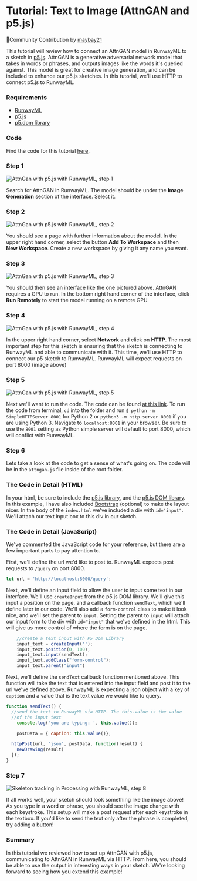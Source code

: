 # Tutorial: Text to Image (AttnGAN and p5.js)

🎉Community Contribution by [maybay21](https://github.com/maybay21)

This tutorial will review how to connect an AttnGAN model in RunwayML to a sketch in [p5.js](https://p5js.org/). AttnGAN is a generative adversarial network model that takes in words or phrases, and outputs images like the words it's queried against. This model is great for creative image generation, and can be included to enhance our p5.js sketches. In this tutorial, we'll use HTTP to connect p5.js to RunwayML.

### Requirements

- [RunwayML](https://runwayml.com/)
- [p5.js](https://p5js.org/download/)
- [p5.dom library](https://p5js.org/reference/#/libraries/p5.dom)

### Code
Find the code for this tutorial [here](https://github.com/runwayml/p5js/tree/master/AttnGAN).

### Step 1

![AttnGan with p5.js with RunwayML, step 1](assets/images/tutorials/tutorial_p5_attngan/selection.png)

Search for AttnGAN in RunwayML. The model should be under the **Image Generation** section of the interface. Select it.

### Step 2

![AttnGan with p5.js with RunwayML, step 2](assets/images/tutorials/tutorial_p5_attngan/info.png)

You should see a page with further information about the model. In the upper right hand corner, select the button **Add To Workspace** and then **New Workspace**. Create a new workspace by giving it any name you want.

### Step 3

![AttnGan with p5.js with RunwayML, step 3](assets/images/tutorials/tutorial_p5_attngan/interface.png)

You should then see an interface like the one pictured above. AttnGAN requires a GPU to run. In the bottom right hand corner of the interface, click **Run Remotely** to start the model running on a remote GPU.

### Step 4

![AttnGan with p5.js with RunwayML, step 4](assets/images/tutorials/tutorial_p5_attngan/port.png)

In the upper right hand corner, select **Network** and click on **HTTP**. The most important step for this sketch is ensuring that the sketch is connecting to RunwayML and able to communicate with it. This time, we'll use HTTP to connect our p5 sketch to RunwayML. RunwayML will expect requests on port 8000 (image above)

### Step 5

![AttnGan with p5.js with RunwayML, step 5](assets/images/tutorials/tutorial_p5_attngan/code.png)

Next we'll want to run the code. The code can be found [at this link](https://github.com/runwayml/p5js/tree/master/AttnGAN). To run the code from terminal, `cd` into the folder and run `$ python -m SimpleHTTPServer 8001`  for Python 2  or  `python3 -m http.server 8001` if you are using Python 3. Navigate to `localhost:8001` in your browser. Be sure to use the `8001` setting as Python simple server will default to port 8000, which will conflict with RunwayML.

### Step 6

Lets take a look at the code to get a sense of what's going on. The code will be in the `attngan.js` file inside of the root folder.

### The Code in Detail (HTML)
In your html, be sure to include the [p5.js library](https://p5js.org/download/), and the [p5.js DOM library](https://p5js.org/reference/#/libraries/p5.dom). In this example, I have also included [Bootstrap](https://getbootstrap.com/) (optional) to make the layout nicer. In the body of the `index.html` we've included a div with `id="input"`. We'll attach our text input box to this div in our sketch.

### The Code in Detail (JavaScript)
We've commented the JavaScript code for your reference, but there are a few important parts to pay attention to. 

First, we'll define the url we'd like to post to. RunwayML expects post requests to `/query` on port 8000.

```js
let url = 'http://localhost:8000/query';
```

Next, we'll define an input field to allow the user to input some text in our interface. We'll use `createInput` from the p5.js DOM library. We'll give this input a position on the page, and a callback function `sendText`, which we'll define later in our code. We'll also add a `form-control` class to  make it look nice, and we'll set the parent to `input`. Setting the parent to `input` will attach our input form to the div with `id="input"` that we've defined in the html. This will give us more control of where the form is on the page.

```js
    //create a text input with P5 Dom Library
    input_text = createInput('');
    input_text.position(0, 100);
    input_text.input(sendText);
    input_text.addClass("form-control");
    input_text.parent("input")
```

Next, we'll define the `sendText` callback function mentioned above. This function will take the text that is entered into the input field and post it to the url we've defined above. RunwayML is expecting a json object with a key of `caption` and a value that is the text value we would like to query. 

```js
function sendText() {
  //send the text to RunwayML via HTTP. The this.value is the value
  //of the input text
    console.log('you are typing: ', this.value());

    postData = { caption: this.value()};

  httpPost(url, 'json', postData, function(result) {
    newDrawing(result)
  });
}
```

### Step 7

![Skeleton tracking in Processing with RunwayML, step  8](assets/images/tutorials/tutorial_p5_attngan/header.png)

If all works well, your sketch should look something like the image above! As you type in a word or phrase, you should see the image change with each keystroke. This setup will make a post request after each keystroke in the textbox. If you'd like to send the text only after the phrase is completed, try adding a button! 

### Summary

In this tutorial we reviewed how to set up AttnGAN with p5.js, communicating to AttnGAN in RunwayML via HTTP. From here, you should be able to use the output in interesting ways in your sketch. We're looking forward to seeing how you extend this example!